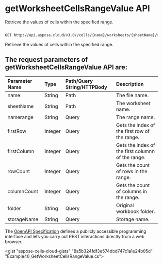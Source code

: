 # **getWorksheetCellsRangeValue API**

Retrieve the values of cells within the specified range. 

```bash

GET http://api.aspose.cloud/v3.0//cells/{name}/worksheets/{sheetName}/ranges/value

```
Retrieve the values of cells within the specified range.

## The request parameters of **getWorksheetCellsRangeValue** API are: 

| Parameter Name | Type | Path/Query String/HTTPBody | Description | 
| :- | :- | :- |:- | 
|name|String|Path|The file name.|
|sheetName|String|Path|The worksheet name.|
|namerange|String|Query|The range name.|
|firstRow|Integer|Query|Gets the index of the first row of the range.|
|firstColumn|Integer|Query|Gets the index of the first columnn of the range.|
|rowCount|Integer|Query|Gets the count of rows in the range.|
|columnCount|Integer|Query|Gets the count of columns in the range.|
|folder|String|Query|Original workbook folder.|
|storageName|String|Query|Storage name.|


The [OpenAPI Specification](https://reference.aspose.cloud/cells/#/RangesController/GetWorksheetCellsRangeValue) defines a publicly accessible programming interface and lets you carry out REST interactions directly from a web browser.

<gist "aspose-cells-cloud-gists" "8a5b324fdf3e574dbd747c1a1e24b05d" "Example40_GetWorksheetCellsRangeValue.cs">

